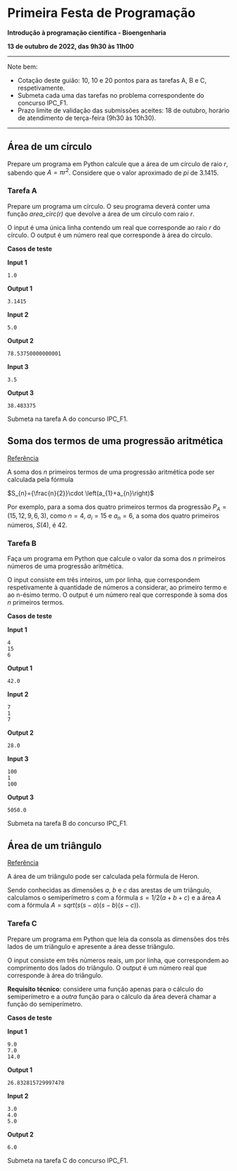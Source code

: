 # Primeira Festa de Programação 

**Introdução à programação científica - Bioengenharia**

**13 de outubro de 2022, das 9h30 às 11h00**

<hr>
Note bem:

+ Cotação deste guião: 10, 10 e 20 pontos para as tarefas A, B e C, respetivamente.
+ Submeta cada uma das tarefas no problema correspondente do concurso IPC_F1.
+ Prazo limite de validação das submissões aceites: 18 de outubro, horário de atendimento de terça-feira (9h30 às 10h30).
<hr>

## Área de um círculo

Prepare um programa em Python calcule que a área de um círculo de raio *r*, sabendo que $A = \pi r^2$. Considere que o valor aproximado de $pi$ de $3.1415$.


### Tarefa A

Prepare um programa  um círculo. O seu programa deverá conter uma função *area_circ(r)* que devolve a área de um círculo com raio *r*.

O input é uma única linha contendo um real que corresponde ao raio *r* do círculo.
O output é um número real que corresponde à área do círculo.


**Casos de teste**

**Input 1**

```
1.0
```

**Output 1**

```
3.1415
```

**Input 2**

```
5.0
```

**Output 2**

```
78.53750000000001
```

**Input 3**

```
3.5
```

**Output 3**

```
38.483375
```


Submeta na tarefa A do concurso IPC_F1.

<div style="page-break-after: always"></div>


## Soma dos termos de uma progressão aritmética

[Referência](https://mathworld.wolfram.com/ArithmeticSeries.html)

A soma dos $n$ primeiros termos de uma progressão aritmética pode ser calculada pela fórmula

$S_{n}={\frac{n}{2}}\cdot \left(a_{1}+a_{n}\right)$

Por exemplo, para a soma dos quatro primeiros termos da progressão $P_A = ( 15, 12, 9, 6, 3)$, como $n = 4$, $a_i = 15$ e $a_n = 6$, a soma dos quatro primeiros números, $S(4)$, é $42$. 


### Tarefa B

Faça um programa em Python que calcule o valor da soma dos $n$ primeiros números de uma progressão aritmética. 

O input consiste em três inteiros, um por linha, que correspondem respetivamente à quantidade de números a considerar, ao primeiro termo e ao n-ésimo termo.
O output é um número real que corresponde à soma dos $n$ primeiros termos.


**Casos de teste**

**Input 1**

```
4
15
6
```

**Output 1**

```
42.0
```

**Input 2**

```
7
1
7
```

**Output 2**

```
28.0
```

**Input 3**
```
100
1
100
```

**Output 3**
```
5050.0
```


Submeta na tarefa B do concurso IPC_F1.

<div style="page-break-after: always"></div>


## Área de um triângulo 

[Referência](https://mathworld.wolfram.com/HeronsFormula.html)

A área de um triângulo pode ser calculada pela fórmula de Heron.

Sendo conhecidas as dimensões $a$, $b$ e $c$ das arestas de um triângulo, calculamos o semiperímetro $s$ com a fórmula $s=1/2(a+b+c)$ e a área $A$ com a fórmula $A=sqrt(s(s-a)(s-b)(s-c))$.


### Tarefa C

Prepare um programa em Python que leia da consola as dimensões dos três lados de um triângulo e apresente a área desse triângulo.

O input consiste em três números reais, um por linha, que correspondem ao comprimento dos lados do triângulo.
O output é um número real que corresponde à área do triângulo.

**Requisito técnico**: considere uma função apenas para o cálculo do semiperímetro e a _outra_ função para o cálculo da área deverá chamar a função do semiperímetro.


**Casos de teste**

**Input 1**

```
9.0
7.0
14.0
```

**Output 1**

```
26.832815729997478
```

**Input 2**

```
3.0
4.0
5.0
```

**Output 2**

```
6.0
```


Submeta na tarefa C do concurso IPC_F1.


